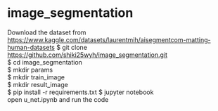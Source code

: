 # image_segmentation  
Download the dataset from https://www.kaggle.com/datasets/laurentmih/aisegmentcom-matting-human-datasets
$ git clone https://github.com/shiki25wyh/image_segmentation.git  
$ cd image_segmentation  
$ mkdir params  
$ mkdir train_image  
$ mkdir result_image  
$ pip install -r requirements.txt
$ jupyter notebook  
open u_net.ipynb and run the code
